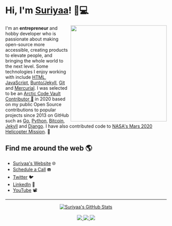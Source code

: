 # Hi, I'm [Suriyaa](https://www.suriyaa.tk)! 👋💻

<!--
**suriyaa/suriyaa** is a ✨ _special_ ✨ repository because its `README.md` (this file) appears on your GitHub profile.
-->

<a href="https://github.com/sponsors/suriyaa"><img align="right" width="300" height="300" src="https://github.com/suriyaa/suriyaa/blob/master/Fintechtocat.png?raw=true"></a>
I'm an **entrepreneur** and hobby developer who is passionate about making open-source more accessible, creating products to elevate people, and bringing the whole world to the next level. Some technologies I enjoy working with include [HTML](https://html.spec.whatwg.org/), [JavaScript](https://developer.mozilla.org/en-US/docs/Web/javascript), [Bunto/Jekyll](https://buntowaf.tk/), [Git](https://git-scm.com/) and [Mercurial](https://www.mercurial-scm.org/). I was selected to be an <a href="https://archiveprogram.github.com/">Arctic Code Vault Contributor 🌟</a> in 2020 based on my public Open Source contributions to popular projects since 2013 on GitHub such as [Go](https://github.com/golang/go), [Python](https://github.com/python/cpython), [Bitcoin](https://github.com/bitcoin/bitcoin), [Jekyll](https://github.com/jekyll/jekyll) and [Django](https://github.com/django/django). I have also contributed code to [NASA's Mars 2020 Helicopter Mission](https://github.com/readme/nasa-ingenuity-helicopter). :rocket:

## Find me around the web 🌎
- [Suriyaa's Website](https://about.suriyaa.tk) 🌐
- [Schedule a Call](https://clarity.fm/suriyaasundararuban) :phone:
- [Twitter](https://twitter.com/SuriyaaKudoIsc) :bird:
- [LinkedIn](https://linkedin.com/in/suriyaakudo) 💼
- [YouTube](https://www.youtube.com/channel/UCBQ4OF7weja_jInXGnJVbkg) 📽 

----

<p align="center">
  <a href="https://github.com/suriyaa">
    <img src="https://github-readme-stats.vercel.app/api?username=suriyaa&hide=commits&count_private=true&show_icons=true" alt="Suriyaa's GitHub Stats">
  </a>
  <br><br>
    <a href="https://badges.pufler.dev">
    <img src="https://badges.pufler.dev/years/suriyaa?style=flat-square&color=blue&logo=github">
  </a>
  <a href="https://github.com/suriyaa?tab=repositories">
    <img src="https://badges.pufler.dev/repos/suriyaa?style=flat-square&color=blue&logo=github">
  </a>
  <a href="https://gist.github.com/suriyaa">
    <img src="https://badges.pufler.dev/gists/suriyaa?style=flat-square&color=blue&logo=github">
  </a>
</p>
